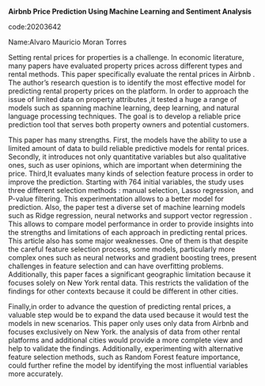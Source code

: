 **Airbnb Price Prediction Using Machine Learning and Sentiment Analysis**

code:20203642

Name:Alvaro Mauricio Moran Torres

Setting rental prices for properties is a challenge. In economic literature, many papers have evaluated property prices across different types and rental methods. This paper specifically evaluate the rental prices in Airbnb . The author’s research question is to identify the most effective model for predicting rental property prices on the platform. In order to approach the issue of limited data on property attributes ,it tested a huge a range of models such as spanning machine learning, deep learning, and natural language processing techniques. The goal is to develop a reliable price prediction tool that serves both property owners and potential customers.

This paper has many strengths. First, the models  have the ability to use a limited amount of data to build reliable predictive models for rental prices. Secondly, it introduces not only quantitative variables but also qualitative ones, such as user opinions, which are important when determining the price. Third,It evaluates many kinds of selection feature process in order to improve the prediction. Starting with 764 initial variables, the study uses three different selection methods : manual selection, Lasso regression, and P-value filtering. This experimentation allows to a better model for prediction. Also, the paper test a diverse set of machine learning models such as Ridge regression, neural networks  and support vector regression . This allows to compare model performance in order to provide insights into the strengths and limitations of each approach in predicting rental prices. 
This article also has some major weaknesses. One of them is that despite the careful feature selection process, some models, particularly more complex ones such as neural networks and gradient boosting trees, present challenges in feature selection and can have overfitting problems. Additionally, this paper faces a significant geographic limitation because it focuses solely on New York rental data. This restricts the validation of the findings for other contexts because it could be different in other cities.

Finally,in order to advance the question of predicting rental prices, a valuable step would be to expand the data used because it would test the models in new scenarios. This paper only uses only data from Airbnb and focuses exclusively on New York. the analysis of data from other rental platforms and additional cities would provide a more complete view and help to validate the findings. Additionally, experimenting with alternative feature selection methods, such as Random Forest feature importance, could further refine the model by identifying the most influential variables more accurately.
